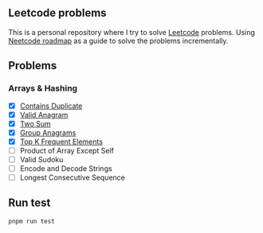 ## Leetcode problems

This is a personal repository where I try to solve [Leetcode](https://leetcode.com/problemset/all/) problems. Using [Neetcode roadmap](https://neetcode.io/roadmap) as a guide to solve the problems incrementally.

## Problems

### Arrays & Hashing

- [x] [Contains Duplicate](/problems/217_contains_duplicate.js)
- [x] [Valid Anagram](/problems/242_valid_anagram.js)
- [x] [Two Sum](/problems/01_two_sum.js)
- [x] [Group Anagrams](/problems/49_group_anagrams.js)
- [x] [Top K Frequent Elements](/problems/347_topKFrequent.js)	
- [ ] Product of Array Except Self 	
- [ ] Valid Sudoku 	
- [ ] Encode and Decode Strings  
- [ ] Longest Consecutive Sequence 

## Run test

```bash
pnpm run test
```